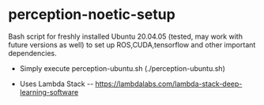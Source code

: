 # perception-noetic-setup
Bash script for freshly installed Ubuntu 20.04.05 (tested, may work with future versions as well) to set up ROS,CUDA,tensorflow and other important dependencies.

- Simply execute perception-ubuntu.sh (./perception-ubuntu.sh)

- Uses Lambda Stack -- https://lambdalabs.com/lambda-stack-deep-learning-software